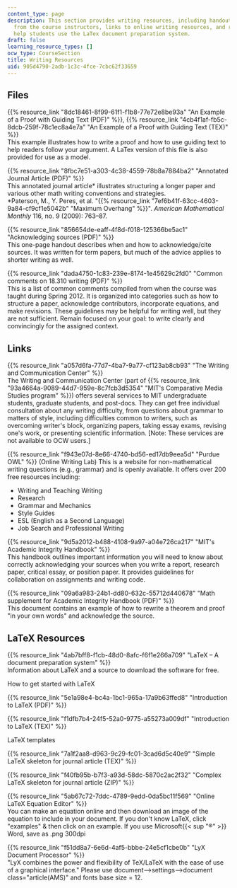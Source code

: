```yaml
---
content_type: page
description: This section provides writing resources, including handouts with guidelines
  from the course instructors, links to online writing resources, and resources to
  help students use the LaTex document preparation system.
draft: false
learning_resource_types: []
ocw_type: CourseSection
title: Writing Resources
uid: 905d4790-2adb-1c3c-4fce-7cbc62f33659
---
```

## Files

{{% resource_link "8dc18461-8f99-61f1-f1b8-77e72e8be93a" "An Example of a Proof with Guiding Text (PDF)" %}}, {{% resource_link "4cb4f1af-fb5c-8dcb-259f-78c1ec8a4e7a" "An Example of a Proof with Guiding Text (TEX)" %}}   
This example illustrates how to write a proof and how to use guiding text to help readers follow your argument. A LaTex version of this file is also provided for use as a model.

{{% resource_link "8fbc7e51-a303-4c38-4559-78b8a7884ba2" "Annotated Journal Article (PDF)" %}}   
This annotated journal article\* illustrates structuring a longer paper and various other math writing conventions and strategies.   
\*Paterson, M., Y. Peres, et al. "{{% resource_link "7ef6b41f-63cc-4603-9a84-cf9cf1e5042b" "Maximum Overhang" %}}". *American Mathematical Monthly* 116, no. 9 (2009): 763–87.

{{% resource_link "856654de-eaff-4f8d-f018-125366be5ac1" "Acknowledging sources (PDF)" %}}   
This one-page handout describes when and how to acknowledge/cite sources. It was written for term papers, but much of the advice applies to shorter writing as well.

{{% resource_link "dada4750-1c83-239e-8174-1e45629c2fd0" "Common comments on 18.310 writing (PDF)" %}}   
This is a list of common comments compiled from when the course was taught during Spring 2012. It is organized into categories such as how to structure a paper, acknowledge contributors, incorporate equations, and make revisions. These guidelines may be helpful for writing well, but they are not sufficient. Remain focused on your goal: to write clearly and convincingly for the assigned context.

## Links

{{% resource_link "a057d6fa-77d7-4ba7-9a77-cf123ab8cb93" "The Writing and Communication Center" %}}   
The Writing and Communication Center (part of {{% resource_link "93a4664a-9089-44d7-959e-8c7fcb3d5354" "MIT's Comparative Media Studies program" %}}) offers several services to MIT undergraduate students, graduate students, and post-docs. They can get free individual consultation about any writing difficulty, from questions about grammar to matters of style, including difficulties common to writers, such as overcoming writer's block, organizing papers, taking essay exams, revising one's work, or presenting scientific information. \[Note: These services are not available to OCW users.\]

{{% resource_link "f943e07d-8e66-4740-bd56-ed17db9eea5d" "Purdue OWL" %}} (Online Writing Lab) This is a website for non-mathematical writing questions (e.g., grammar) and is openly available. It offers over 200 free resources including:

- Writing and Teaching Writing
- Research
- Grammar and Mechanics
- Style Guides
- ESL (English as a Second Language)
- Job Search and Professional Writing

{{% resource_link "9d5a2012-b488-4108-9a97-a04e726ca217" "MIT's Academic Integrity Handbook" %}}   
This handbook outlines important information you will need to know about correctly acknowledging your sources when you write a report, research paper, critical essay, or position paper. It provides guidelines for collaboration on assignments and writing code.

{{% resource_link "09a6a983-24b1-dd80-632c-55712d440678" "Math supplement for Academic Integrity Handbook (PDF)" %}}   
This document contains an example of how to rewrite a theorem and proof "in your own words" and acknowledge the source.

## LaTeX Resources

{{% resource_link "4ab7bff8-f1cb-48d0-8afc-f6f1e266a709" "LaTeX – A document preparation system" %}}   
Information about LaTeX and a source to download the software for free.

How to get started with LaTeX

{{% resource_link "5e1a98e4-bc4a-1bc1-965a-17a9b63ffed8" "Introduction to LaTeX (PDF)" %}}

{{% resource_link "f1dfb7b4-24f5-52a0-9775-a55273a009df" "Introduction to LaTeX (TEX)" %}}

LaTeX templates

{{% resource_link "7a1f2aa8-d963-9c29-fc01-3cad6d5c40e9" "Simple LaTeX skeleton for journal article (TEX)" %}}

{{% resource_link "f40fb95b-b7f3-a93d-58dc-5870c2ac2f32" "Complex LaTeX skeleton for journal article (ZIP)" %}}

{{% resource_link "5ab67c72-7ddc-4789-9edd-0da5bc11f569" "Online LaTeX Equation Editor" %}}   
You can make an equation online and then download an image of the equation to include in your document. If you don't know LaTeX, click "examples" & then click on an example. If you use Microsoft{{< sup "®" >}} Word, save as .png 300dpi

{{% resource_link "f51dd8a7-6e6d-4af5-bbbe-24e5cf1cbe0b" "LyX Document Processor" %}}   
"LyX combines the power and flexibility of TeX/LaTeX with the ease of use of a graphical interface." Please use document-->settings-->document class="article(AMS)" and fonts base size = 12.